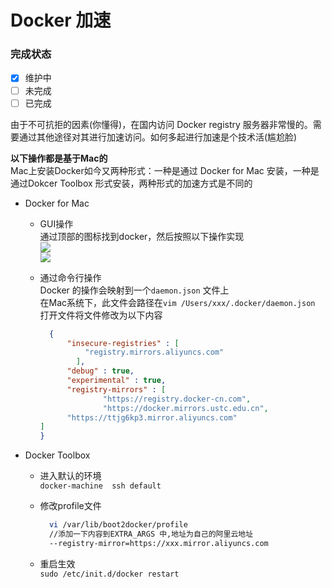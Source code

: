 # Docker 加速
### 完成状态
  
- [x] 维护中
- [ ] 未完成
- [ ] 已完成

由于不可抗拒的因素\(你懂得\)，在国内访问 Docker registry 服务器非常慢的。需要通过其他途径对其进行加速访问。如何多起进行加速是个技术活\(尴尬脸\)

**以下操作都是基于Mac的**  
Mac上安装Docker如今又两种形式：一种是通过 Docker for Mac 安装，一种是通过Dokcer Toolbox 形式安装，两种形式的加速方式是不同的

* Docker for Mac

  * GUI操作  
      通过顶部的图标找到docker，然后按照以下操作实现  
      ![](http://omy43wh36.bkt.clouddn.com/Snip20171109_12.png)  
      ![](http://omy43wh36.bkt.clouddn.com/Snip20171109_13.png)

  * 通过命令行操作  
      Docker 的操作会映射到一个`daemon.json` 文件上  
      在Mac系统下，此文件会路径在`vim /Users/xxx/.docker/daemon.json`  
      打开文件将文件修改为以下内容

    ```Json
      {
          "insecure-registries" : [
              "registry.mirrors.aliyuncs.com"
            ],
          "debug" : true,
          "experimental" : true,
          "registry-mirrors" : [
                  "https://registry.docker-cn.com",
                  "https://docker.mirrors.ustc.edu.cn",
          "https://ttjg6kp3.mirror.aliyuncs.com"
    ]
    }
    ```

* Docker Toolbox

  * 进入默认的环境  
      `docker-machine  ssh default`  
  * 修改profile文件

    ``` Bash
      vi /var/lib/boot2docker/profile
      //添加一下内容到EXTRA_ARGS 中,地址为自己的阿里云地址  
      --registry-mirror=https://xxx.mirror.aliyuncs.com
    ```

  * 重启生效  
      `sudo /etc/init.d/docker restart`



